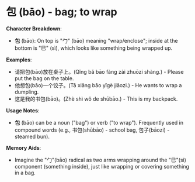 # **包 (bāo) - bag; to wrap**

**Character Breakdown**:  
- **包** (bāo): On top is "勹" (bāo) meaning "wrap/enclose"; inside at the bottom is "巳" (sì), which looks like something being wrapped up.

**Examples**:  
- 请把包(bāo)放在桌子上。(Qǐng bǎ bāo fàng zài zhuōzi shàng.) - Please put the bag on the table.  
- 他想包(bāo)一个饺子。(Tā xiǎng bāo yīgè jiǎozi.) - He wants to wrap a dumpling.  
- 这是我的书包(bāo)。(Zhè shì wǒ de shūbāo.) - This is my backpack.

**Usage Notes**:  
- **包** (bāo) can be a noun ("bag") or verb ("to wrap"). Frequently used in compound words (e.g., 书包(shūbāo) - school bag, 包子(bāozi) - steamed bun).

**Memory Aids**:  
- Imagine the "勹"(bāo) radical as two arms wrapping around the "巳"(sì) component (something inside), just like wrapping or covering something in a bag.
